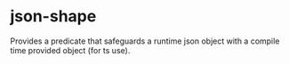 # json-shape
Provides a predicate that safeguards a runtime json object with a compile time provided object (for ts use). 
